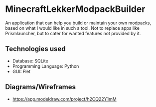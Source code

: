 # MinecraftLekkerModpackBuilder
An application that can help you build or maintain your own modpacks, based on what I would like in such a tool. Not to replace apps like Prismlauncher, but to cater for wanted features not provided by it.

## Technologies used
- Database: SQLite
- Programming Language: Python
- GUI: Flet

## Diagrams/Wireframes
- https://app.modeldraw.com/project/h2CQ22Y1mM